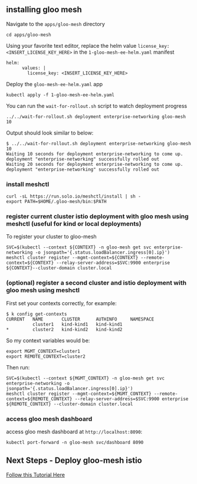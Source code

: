 ## installing gloo mesh
Navigate to the `apps/gloo-mesh` directory
```
cd apps/gloo-mesh
```

Using your favorite text editor, replace the helm value `license_key: <INSERT_LICENSE_KEY_HERE>` in the `1-gloo-mesh-ee-helm.yaml` manifest
```
helm:
      values: |
        license_key: <INSERT_LICENSE_KEY_HERE>
```

Deploy the `gloo-mesh-ee-helm.yaml` app
```
kubectl apply -f 1-gloo-mesh-ee-helm.yaml
```

You can run the `wait-for-rollout.sh` script to watch deployment progress
```
../../wait-for-rollout.sh deployment enterprise-networking gloo-mesh 10
```

Output should look similar to below:
```
$ ../../wait-for-rollout.sh deployment enterprise-networking gloo-mesh 10
Waiting 10 seconds for deployment enterprise-networking to come up.
deployment "enterprise-networking" successfully rolled out
Waiting 20 seconds for deployment enterprise-networking to come up.
deployment "enterprise-networking" successfully rolled out
```

### install meshctl
```
curl -sL https://run.solo.io/meshctl/install | sh -
export PATH=$HOME/.gloo-mesh/bin:$PATH
```

### register current cluster istio deployment with gloo mesh using meshctl (useful for kind or local deployments)
To register your cluster to gloo-mesh
```
SVC=$(kubectl --context ${CONTEXT} -n gloo-mesh get svc enterprise-networking -o jsonpath='{.status.loadBalancer.ingress[0].ip}')
meshctl cluster register --mgmt-context=${CONTEXT} --remote-context=${CONTEXT} --relay-server-address=$SVC:9900 enterprise ${CONTEXT}--cluster-domain cluster.local
```

### (optional) register a second cluster and istio deployment with gloo mesh using meshctl
First set your contexts correctly, for example:
```
$ k config get-contexts
CURRENT   NAME       CLUSTER      AUTHINFO     NAMESPACE
          cluster1   kind-kind1   kind-kind1   
*         cluster2   kind-kind2   kind-kind2   
```

So my context variables would be:
```
export MGMT_CONTEXT=cluster1
export REMOTE_CONTEXT=cluster2
```

Then run:
```
SVC=$(kubectl --context ${MGMT_CONTEXT} -n gloo-mesh get svc enterprise-networking -o jsonpath='{.status.loadBalancer.ingress[0].ip}')
meshctl cluster register --mgmt-context=${MGMT_CONTEXT} --remote-context=${REMOTE_CONTEXT} --relay-server-address=$SVC:9900 enterprise ${REMOTE_CONTEXT} --cluster-domain cluster.local
```

### access gloo mesh dashboard
access gloo mesh dashboard at `http://localhost:8090`:
```
kubectl port-forward -n gloo-mesh svc/dashboard 8090
```

## Next Steps - Deploy gloo-mesh istio
[Follow this Tutorial Here](https://github.com/ably77/solo-poc-base-gitops/tree/main/apps/gm-istio)